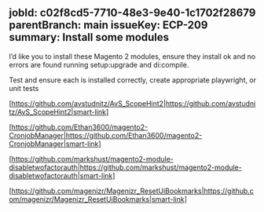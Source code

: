 jobId: c02f8cd5-7710-48e3-9e40-1c1702f28679
parentBranch: main
issueKey: ECP-209
summary: Install some modules
---
I’d like you to install these Magento 2 modules, ensure they install ok and no errors are found running setup:upgrade and di:compile.

Test and ensure each is installed correctly, create appropriate playwright, or unit tests 

[https://github.com/avstudnitz/AvS_ScopeHint2|https://github.com/avstudnitz/AvS_ScopeHint2|smart-link]  

[https://github.com/Ethan3600/magento2-CronjobManager|https://github.com/Ethan3600/magento2-CronjobManager|smart-link]  

[https://github.com/markshust/magento2-module-disabletwofactorauth|https://github.com/markshust/magento2-module-disabletwofactorauth|smart-link]  

[https://github.com/magenizr/Magenizr_ResetUiBookmarks|https://github.com/magenizr/Magenizr_ResetUiBookmarks|smart-link]  